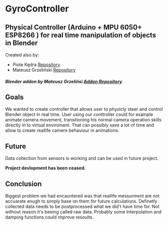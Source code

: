 # GyroController
## Physical Controller (Arduino + MPU 6050+ ESP8266 ) for real time manipulation of objects in Blender
Created also by:
- Piote Kędra [Repository](https://github.com/PiotrKedra)
- Mateusz Grzeliński  [Repository](https://github.com/Mateusz-Grzelinski)

#### *Blender addon by Mateusz Grzelińsi [Addon Repository](https://github.com/Mateusz-Grzelinski/handheldcamera)*



## Goals
We wanted to create controller that allows user to physicly steer and control Blender object in real time.
User using our conttroller could for example animate camera movement, transitioning his normal camera operation skills directly in to virtual enviroment. That can possibly save a lot of time and allow to create reallife camere behaviour in animations.

## Future
Data collection from sensors is working and can be used in future project.

**Project devlopment has been ceased.**

## Conclusion
Biggest problem we had encauntered was that reallife messurment are not accuarate enugh to simply base on them for future calculations. Definetly collected data needs to be postprocessed what we did't have time for. Not without reason it's beeing called raw data. Probably some Interpolation and damping functions could improve resoults.
